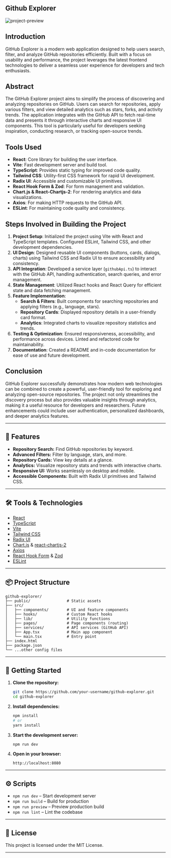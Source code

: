 ## Github Explorer
![project-preview](/github-explorer/public/github-explorer-preview.png)

## Introduction

GitHub Explorer is a modern web application designed to help users search, filter, and analyze GitHub repositories efficiently. Built with a focus on usability and performance, the project leverages the latest frontend technologies to deliver a seamless user experience for developers and tech enthusiasts.

## Abstract

The GitHub Explorer project aims to simplify the process of discovering and analyzing repositories on GitHub. Users can search for repositories, apply various filters, and view detailed analytics such as stars, forks, and activity trends. The application integrates with the GitHub API to fetch real-time data and presents it through interactive charts and responsive UI components. This tool is particularly useful for developers seeking inspiration, conducting research, or tracking open-source trends.

## Tools Used

- **React**: Core library for building the user interface.
- **Vite**: Fast development server and build tool.
- **TypeScript**: Provides static typing for improved code quality.
- **Tailwind CSS**: Utility-first CSS framework for rapid UI development.
- **Radix UI**: Accessible and customizable UI primitives.
- **React Hook Form & Zod**: For form management and validation.
- **Chart.js & React-Chartjs-2**: For rendering analytics and data visualizations.
- **Axios**: For making HTTP requests to the GitHub API.
- **ESLint**: For maintaining code quality and consistency.

## Steps Involved in Building the Project

1. **Project Setup**: Initialized the project using Vite with React and TypeScript templates. Configured ESLint, Tailwind CSS, and other development dependencies.
2. **UI Design**: Designed reusable UI components (buttons, cards, dialogs, charts) using Tailwind CSS and Radix UI to ensure accessibility and consistency.
3. **API Integration**: Developed a service layer (`githubApi.ts`) to interact with the GitHub API, handling authentication, search queries, and error management.
4. **State Management**: Utilized React hooks and React Query for efficient state and data fetching management.
5. **Feature Implementation**:
    - **Search & Filters**: Built components for searching repositories and applying filters (e.g., language, stars).
    - **Repository Cards**: Displayed repository details in a user-friendly card format.
    - **Analytics**: Integrated charts to visualize repository statistics and trends.
6. **Testing & Optimization**: Ensured responsiveness, accessibility, and performance across devices. Linted and refactored code for maintainability.
7. **Documentation**: Created a README and in-code documentation for ease of use and future development.

## Conclusion

GitHub Explorer successfully demonstrates how modern web technologies can be combined to create a powerful, user-friendly tool for exploring and analyzing open-source repositories. The project not only streamlines the discovery process but also provides valuable insights through analytics, making it a useful resource for developers and researchers. Future enhancements could include user authentication, personalized dashboards, and deeper analytics features.


---

## 🚀 Features

- **Repository Search:** Find GitHub repositories by keyword.
- **Advanced Filters:** Filter by language, stars, and more.
- **Repository Cards:** View key details at a glance.
- **Analytics:** Visualize repository stats and trends with interactive charts.
- **Responsive UI:** Works seamlessly on desktop and mobile.
- **Accessible Components:** Built with Radix UI primitives and Tailwind CSS.

---

## 🛠️ Tools & Technologies

- [React](https://react.dev/)
- [TypeScript](https://www.typescriptlang.org/)
- [Vite](https://vitejs.dev/)
- [Tailwind CSS](https://tailwindcss.com/)
- [Radix UI](https://www.radix-ui.com/)
- [Chart.js](https://www.chartjs.org/) & [react-chartjs-2](https://react-chartjs-2.js.org/)
- [Axios](https://axios-http.com/)
- [React Hook Form](https://react-hook-form.com/) & [Zod](https://zod.dev/)
- [ESLint](https://eslint.org/)

---

## 📦 Project Structure

```
github-explorer/
├── public/                # Static assets
├── src/
│   ├── components/        # UI and feature components
│   ├── hooks/             # Custom React hooks
│   ├── lib/               # Utility functions
│   ├── pages/             # Page components (routing)
│   ├── services/          # API services (GitHub API)
│   ├── App.tsx            # Main app component
│   └── main.tsx           # Entry point
├── index.html
├── package.json
└── ...other config files
```

---

## 🏁 Getting Started

1. **Clone the repository:**
   ```sh
   git clone https://github.com/your-username/github-explorer.git
   cd github-explorer
   ```

2. **Install dependencies:**
   ```sh
   npm install
   # or
   yarn install
   ```

3. **Start the development server:**
   ```sh
   npm run dev
   ```

4. **Open in your browser:**
   ```
   http://localhost:8080
   ```

---

## ⚙️ Scripts

- `npm run dev` – Start development server
- `npm run build` – Build for production
- `npm run preview` – Preview production build
- `npm run lint` – Lint the codebase

---


## 📝 License

This project is licensed under the MIT License.

---
